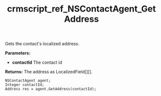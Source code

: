 ﻿---
title: crmscript_ref_NSContactAgent_GetAddress
description: Address GetAddress(Integer contactId)
intellisense: NSContactAgent.GetAddress
keywords: NSContactAgent,GetAddress
so.topic: reference
---

Gets the contact's localized address.

**Parameters:**
 - **contactId** The contact id

**Returns:** The address as LocalizedField[][].

```crmscript
NSContactAgent agent;
Integer contactId;
Address res = agent.GetAddress(contactId);
```

